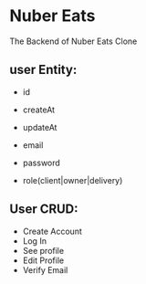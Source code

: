 # Nuber Eats

The Backend of Nuber Eats Clone

## user Entity:

- id
- createAt
- updateAt

- email
- password
- role(client|owner|delivery)

## User CRUD:
- Create Account
- Log In
- See profile
- Edit Profile
- Verify Email
